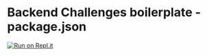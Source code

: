 # Backend Challenges boilerplate - package.json
[![Run on Repl.it](https://repl.it/badge/github/ricardodsanchez/boilerplate-npm)](https://repl.it/github/ricardodsanchez/boilerplate-npm)

